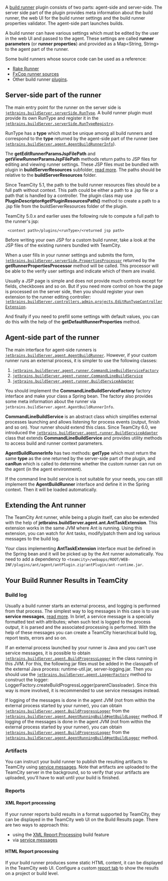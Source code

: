 [//]: # (title: Build Runner Plugin)
[//]: # (auxiliary-id: Build+Runner+Plugin.html)



A [build runner](https://www.jetbrains.com/help/teamcity/?build-runner) plugin consists of two parts: agent\-side and server\-side. The server side part of the plugin provides meta information about the build runner, the web UI for the build runner settings and the build runner properties validator. The agent\-side part launches builds.


A build runner can have various settings which must be edited by the user in the web UI and passed to the agent. These settings are called __runner parameters__ (or __runner properties__) and provided as a Map&lt;String, String&gt; to the agent part of the runner.

<tip>

Some build runners whose source code can be used as a reference:
* [Rake Runner](https://github.com/JetBrains/teamcity-rake)
* [FxCop runner sources](https://github.com/JetBrains/teamcity-fxcop)
* Other build runner [plugins](https://plugins.jetbrains.com/teamcity).
</tip>

## Server-side part of the runner

The main entry point for the runner on the server side is [`jetbrains.buildServer.serverSide.RunType`](http://javadoc.jetbrains.net/teamcity/openapi/current/jetbrains/buildServer/serverSide/RunType.html). A build runner plugin must provide its own RunType and register it in the [`jetbrains.buildServer.serverSide.RunTypeRegistry`](http://javadoc.jetbrains.net/teamcity/openapi/current/jetbrains/buildServer/serverSide/RunTypeRegistry.html).

RunType has a __type__ which must be unique among all build runners and correspond to the __type__ returned by the agent\-side part of the runner (see [`jetbrains.buildServer.agent.AgentBuildRunnerInfo`](http://javadoc.jetbrains.net/teamcity/openapi/current/jetbrains/buildServer/agent/AgentBuildRunnerInfo.html)).

The __getEditRunnerParamsJspFilePath__ and __getViewRunnerParamsJspFilePath__ methods return paths to JSP files for editing and viewing runner settings. These JSP files must be bundled with plugin in __buildServerResources__ subfolder, [read more](plugins-packaging.md#PluginsPackaging-WebResourcesPackaging). The paths should be relative to the __buildServerResources__ folder.

<note>

Since TeamCity 5.1, the path to the build runner resources files should be a full path without context. This path could be either a path to a .jsp file or a path that is handled by a controller. The plugin class may use __PluginDescriptor#getPluginResourcesPath()__ method to create a path to a .jsp file from the buildServerResources folder of the plugin.
</note>

<note>

TeamCity 5.0.x and earlier uses the following rule to compute a full path to the runner's jsp:


```shell
 <context path>/plugins/<runType>/<returned jsp path>

```


</note>

<tip>

Before writing your own JSP for a custom build runner, take a look at the JSP files of the existing runners bundled with TeamCity.
</tip>

When a user fills in your runner settings and submits the form, [`jetbrains.buildServer.serverSide.PropertiesProcessor`](http://javadoc.jetbrains.net/teamcity/openapi/current/jetbrains/buildServer/serverSide/PropertiesProcessor.html) returned by the __getRunnerPropertiesProcessor__ method will be called. This processor will be able to the verify user settings and indicate which of them are invalid.

Usually a JSP page is simple and does not provide much controls except for fields, checkboxes and so on. But if you need more control on how the page is processed on the server side, then you should register your own extension to the runner editing controller: [`jetbrains.buildServer.controllers.admin.projects.EditRunTypeControllerExtension`](http://javadoc.jetbrains.net/teamcity/openapi/current/jetbrains/buildServer/controllers/admin/projects/EditRunTypeControllerExtension.html).

And finally if you need to prefill some settings with default values, you can do this with the help of the __getDefaultRunnerProperties__ method.

## Agent-side part of the runner

The main interface for agent\-side runners is [`jetbrains.buildServer.agent.AgentBuildRunner`](http://javadoc.jetbrains.net/teamcity/openapi/current/jetbrains/buildServer/agent/AgentBuildRunner.html). However, if your custom runner runs an external process, it is simpler to use the following classes:
1. [`jetbrains.buildServer.agent.runner.CommandLineBuildServiceFactory`](http://javadoc.jetbrains.net/teamcity/openapi/current/jetbrains/buildServer/agent/runner/CommandLineBuildServiceFactory.html)
2. [`jetbrains.buildServer.agent.runner.CommandLineBuildService`](http://javadoc.jetbrains.net/teamcity/openapi/current/jetbrains/buildServer/agent/runner/CommandLineBuildService.html)
3. [`jetbrains.buildServer.agent.runner.BuildServiceAdapter`](http://javadoc.jetbrains.net/teamcity/openapi/current/jetbrains/buildServer/agent/runner/BuildServiceAdapter.html)

You should implement the __CommandLineBuildServiceFactory__ factory interface and make your class a Spring bean. The factory also provides some meta information about the runner via `jetbrains.buildServer.agent.AgentBuildRunnerInfo`.

__CommandLineBuildService__ is an abstract class which simplifies external processes launching and allows listening for process events (output, finish and so on). Your runner should extend this class. Since TeamCity 6.0, we introduced the [`jetbrains.buildServer.agent.runner.BuildServiceAdapter`](http://javadoc.jetbrains.net/teamcity/openapi/current/jetbrains/buildServer/agent/runner/BuildServiceAdapter.html) class that extends __CommandLineBuildService__ and provides utility methods to access build and runner context parameters.

__AgentBuildRunnerInfo__ has two methods: __getType__ which must return the same __type__ as the one returned by the server\-side part of the plugin, and __canRun__ which is called to determine whether the custom runner can run on the agent (in the agent environment).

If the command line build service is not suitable for your needs, you can still implement the __AgentBuildRunner__ interface and define it in the Spring context. Then it will be loaded automatically.

## Extending the Ant runner

The TeamCity Ant runner, while being a plugin itself, can also be extended with the help of __jetbrains.buildServer.agent.ant.AntTaskExtension__. This extension works in the same JVM where Ant is running. Using this extension, you can watch for Ant tasks, modify/patch them and log various messages to the build log.

Your class implementing __AntTaskExtension__ interface must be defined in the Spring bean and it will be picked up by the Ant runner automatically. You need to add a dependency to `<teamcity>/webapps/ROOT/WEB-INF/plugins/ant/agent/antPlugin.zip!antPlugin/ant-runtime.jar`.

## Your Build Runner Results in TeamCity

### Build log

Usually a build runner starts an external process, and logging is performed from that process. The simplest way to log messages in this case is to use __service messages__, [read more](https://www.jetbrains.com/help/teamcity/?build-script-interaction-with-teamcity). In brief, a service message is a specially formatted text with attributes; when such text is logged to the process output, it is parsed and the associated processing is performed. With the help of these messages you can create a TeamCity hierarchical build log, report tests, errors and so on.

If an external process launched by your runner is Java and you can't use service messages, it is possible to obtain [`jetbrains.buildServer.agent.BuildProgressLogger`](http://javadoc.jetbrains.net/teamcity/openapi/current/jetbrains/buildServer/agent/BuildProgressLogger.html) in the class running in this JVM. For this, the following jar files must be added in the classpath of the external Java process: runtime\-util.jar, server\-logging.jar. Then you should use the [`jetbrains.buildServer.agent.LoggerFactory`](http://javadoc.jetbrains.net/teamcity/openapi/current/jetbrains/buildServer/agent/LoggerFactory.html) method to construct the logger: LoggerFactory.createBuildProgressLogger(parentClassloader). Since this way is more involved, it is recommended to use service messages instead.

If logging of the messages is done in the agent JVM (not from within the external process started by your runner), you can obtain [`jetbrains.buildServer.agent.BuildProgressLogger`](http://javadoc.jetbrains.net/teamcity/openapi/current/jetbrains/buildServer/agent/BuildProgressLogger.html) from the [`jetbrains.buildServer.agent.AgentRunningBuild#getBuildLogger`](http://javadoc.jetbrains.net/teamcity/openapi/current/jetbrains/buildServer/agent/AgentRunningBuild.html#getBuildLogger) method.
If logging of the messages is done in the agent JVM (not from within the external process started by your runner), you can obtain [`jetbrains.buildServer.agent.BuildProgressLogger`](http://javadoc.jetbrains.net/teamcity/openapi/current/jetbrains/buildServer/agent/BuildProgressLogger.html) from the [`jetbrains.buildServer.agent.AgentRunningBuild#getBuildLogger`](http://javadoc.jetbrains.net/teamcity/openapi/current/jetbrains/buildServer/agent/AgentRunningBuild.html#getBuildLogger) method.

### Artifacts

You can instruct your build runner to publish the resulting artifacts to TeamCity using [service messages](https://www.jetbrains.com/help/teamcity/?build-script-interaction-with-teamcity). Note that artifacts are uploaded to the TeamCity server in the background, so to verify that your artifacts are uploaded, you'll have to wait until your build is finished.  

### Reports

#### XML Report processing

If your runner reports build results in a format supported by TeamCity, they can be displayed in the TeamCity web UI on the Build Results page. There are two ways to approach this:
* using the [XML Report Processing](https://www.jetbrains.com/help/teamcity/?xml-report-processing) build feature
* via [service messages ](https://www.jetbrains.com/help/teamcity/?build-script-interaction-with-teamcity)

#### HTML Report processing

If your build runner produces some static HTML content, it can be displayed in the TeamCity web UI.  Configure a custom [report tab](https://www.jetbrains.com/help/teamcity/?including-third-party-reports-in-the-build-results) to show the results on a project or build level.

 
